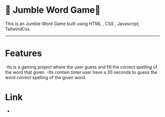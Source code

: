 # 🤝 Jumble Word Game🤝


This is an Jumble Word Game built using HTML , CSS , Javascript, TailwindCss.
<hr>

# Features

-Its is a gaming project where the user guess and fill the correct spelling of the word that given.
-Its contain timer user have a 30 seconds to guess the word correct spelling of the given word.

# Link

-



